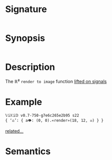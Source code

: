 # Signature
```vikid-signature
```

# Synopsis
```vikid-synopsis
```

# Description
The __ℝ²__ `render to image` function [lifted on signals](/refman/concepts/pure_functions)

# Example
```vikid-script
𝕍i𝕂i𝔻 v0.7-750-g7e6c265e2b95 s22
{ ‘⌂’: { a👁: (0, 0).«render»(18, 12, ☒) } }
```


[related...](interpolated?)

# Semantics